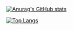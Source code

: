 [![Anurag's GitHub stats](https://github-readme-stats.vercel.app/api?username=fedemelis&show_icons=true&theme=dracula)](https://github.com/anuraghazra/github-readme-stats)   



[![Top Langs](https://github-readme-stats.vercel.app/api/top-langs/?username=fedemelis&show_icons=true&theme=dracula&layout=compact)](https://github.com/anuraghazra/github-readme-stats)

